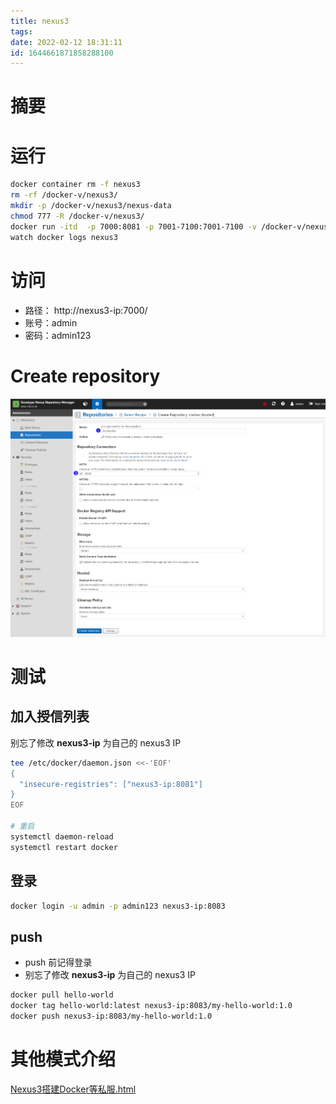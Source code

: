 ```yaml
---
title: nexus3
tags: 
date: 2022-02-12 18:31:11
id: 1644661871858288100
---
```

# 摘要



# 运行

```sh
docker container rm -f nexus3
rm -rf /docker-v/nexus3/
mkdir -p /docker-v/nexus3/nexus-data
chmod 777 -R /docker-v/nexus3/
docker run -itd  -p 7000:8081 -p 7001-7100:7001-7100 -v /docker-v/nexus3/nexus-data:/nexus-data --privileged=true --restart=always --name=nexus3 sonatype/nexus3:3.16.2
watch docker logs nexus3
```

# 访问

- 路径： http://nexus3-ip:7000/
- 账号：admin
- 密码：admin123

# Create repository

![image-20220212211026973](assets/images/image-20220212211026973.png)

# 测试

## 加入授信列表

别忘了修改 **nexus3-ip** 为自己的 nexus3 IP

```sh
tee /etc/docker/daemon.json <<-'EOF'
{
  "insecure-registries": ["nexus3-ip:8081"]
}
EOF

# 重启
systemctl daemon-reload
systemctl restart docker
```

## 登录

```sh
docker login -u admin -p admin123 nexus3-ip:8083
```

## push 

- push 前记得登录
- 别忘了修改 **nexus3-ip** 为自己的 nexus3 IP

```sh
docker pull hello-world
docker tag hello-world:latest nexus3-ip:8083/my-hello-world:1.0
docker push nexus3-ip:8083/my-hello-world:1.0
```

# 其他模式介绍

 [Nexus3搭建Docker等私服.html](assets\references\Nexus3搭建Docker等私服.html) 



















